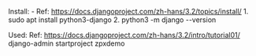 Install: 
    - Ref: https://docs.djangoproject.com/zh-hans/3.2/topics/install/
    1. sudo apt install python3-django
    2. python3 -m django --version

Used:
    Ref: https://docs.djangoproject.com/zh-hans/3.2/intro/tutorial01/
    django-admin startproject zpxdemo

